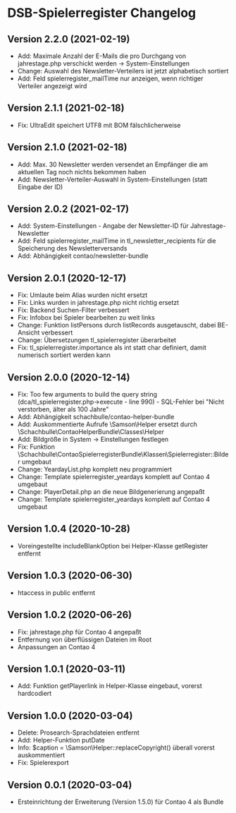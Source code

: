 # DSB-Spielerregister Changelog

## Version 2.2.0 (2021-02-19)

* Add: Maximale Anzahl der E-Mails die pro Durchgang von jahrestage.php verschickt werden -> System-Einstellungen
* Change: Auswahl des Newsletter-Verteilers ist jetzt alphabetisch sortiert
* Add: Feld spielerregister_mailTime nur anzeigen, wenn richtiger Verteiler angezeigt wird

## Version 2.1.1 (2021-02-18)

* Fix: UltraEdit speichert UTF8 mit BOM fälschlicherweise

## Version 2.1.0 (2021-02-18)

* Add: Max. 30 Newsletter werden versendet an Empfänger die am aktuellen Tag noch nichts bekommen haben
* Add: Newsletter-Verteiler-Auswahl in System-Einstellungen (statt Eingabe der ID)

## Version 2.0.2 (2021-02-17)

* Add: System-Einstellungen - Angabe der Newsletter-ID für Jahrestage-Newsletter
* Add: Feld spielerregister_mailTime in tl_newsletter_recipients für die Speicherung des Newsletterversands
* Add: Abhängigkeit contao/newsletter-bundle

## Version 2.0.1 (2020-12-17)

* Fix: Umlaute beim Alias wurden nicht ersetzt
* Fix: Links wurden in jahrestage.php nicht richtig ersetzt
* Fix: Backend Suchen-Filter verbessert
* Fix: Infobox bei Spieler bearbeiten zu weit links
* Change: Funktion listPersons durch listRecords ausgetauscht, dabei BE-Ansicht verbessert
* Change: Übersetzungen tl_spielerregister überarbeitet
* Fix: tl_spielerregister.importance als int statt char definiert, damit numerisch sortiert werden kann

## Version 2.0.0 (2020-12-14)

* Fix: Too few arguments to build the query string (dca/tl_spielerregister.php->execute - line 990) - SQL-Fehler bei "Nicht verstorben, älter als 100 Jahre"
* Add: Abhängigkeit schachbulle/contao-helper-bundle
* Add: Auskommentierte Aufrufe \Samson\Helper ersetzt durch \Schachbulle\ContaoHelperBundle\Classes\Helper
* Add: Bildgröße in System -> Einstellungen festlegen
* Fix: Funktion \Schachbulle\ContaoSpielerregisterBundle\Klassen\Spielerregister::Bilder umgebaut
* Change: YeardayList.php komplett neu programmiert
* Change: Template spielerregister_yeardays komplett auf Contao 4 umgebaut
* Change: PlayerDetail.php an die neue Bildgenerierung angepaßt
* Change: Template spielerregister_yeardays komplett auf Contao 4 umgebaut

## Version 1.0.4 (2020-10-28)

* Voreingestellte includeBlankOption bei Helper-Klasse getRegister entfernt

## Version 1.0.3 (2020-06-30)

* htaccess in public entfernt

## Version 1.0.2 (2020-06-26)

* Fix: jahrestage.php für Contao 4 angepaßt
* Entfernung von überflüssigen Dateien im Root
* Anpassungen an Contao 4
 
## Version 1.0.1 (2020-03-11)

* Add: Funktion getPlayerlink in Helper-Klasse eingebaut, vorerst hardcodiert

## Version 1.0.0 (2020-03-04)

* Delete: Prosearch-Sprachdateien entfernt
* Add: Helper-Funktion putDate
* Info: $caption = \Samson\Helper::replaceCopyright() überall vorerst auskommentiert
* Fix: Spielerexport

## Version 0.0.1 (2020-03-04)

* Ersteinrichtung der Erweiterung (Version 1.5.0) für Contao 4 als Bundle
